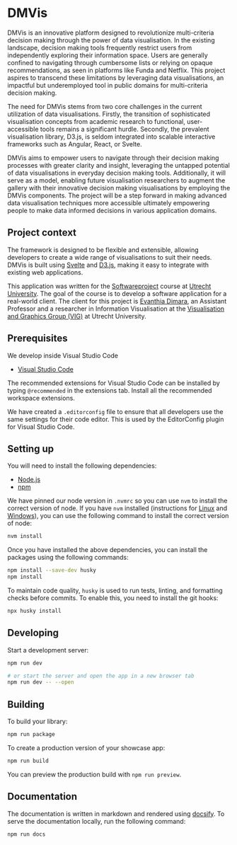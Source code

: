 # DMVis

DMVis is an innovative platform designed to revolutionize multi-criteria decision making through the power of data visualisation. In the existing landscape, decision making tools frequently restrict users from independently exploring their information space. Users are generally confined to navigating through cumbersome lists or relying on opaque recommendations, as seen in platforms like Funda and Netflix. This project aspires to transcend these limitations by leveraging data visualisations, an impactful but underemployed tool in public domains for multi-criteria decision making.

The need for DMVis stems from two core challenges in the current utilization of data visualisations. Firstly, the transition of sophisticated visualisation concepts from academic research to functional, user-accessible tools remains a significant hurdle. Secondly, the prevalent visualisation library, D3.js, is seldom integrated into scalable interactive frameworks such as Angular, React, or Svelte.

DMVis aims to empower users to navigate through their decision making processes with greater clarity and insight, leveraging the untapped potential of data visualisations in everyday decision making tools. Additionally, it will serve as a model, enabling future visualisation researchers to augment the gallery with their innovative decision making visualisations by employing the DMVis components. The project will be a step forward in making advanced data visualisation techniques more accessible ultimately empowering people to make data informed decisions in various application domains.

## Project context

The framework is designed to be flexible and extensible, allowing developers to create a wide range of visualisations to suit their needs. DMVis is built using [Svelte](https://svelte.dev/) and [D3.js](https://d3js.org/), making it easy to integrate with existing web applications.

This application was written for the [Softwareproject](https://softwareprojecten.sites.uu.nl/) course at [Utrecht University](https://www.uu.nl/). The goal of the course is to develop a software application for a real-world client. The client for this project is [Evanthia Dimara](https://www.uu.nl/staff/EDimara/0), an Assistant Professor and a researcher in Information Visualisation at the [Visualisation and Graphics Group (VIG)](https://www.uu.nl/en/research/interaction/visualization-and-graphics/people) at Utrecht University.

## Prerequisites

We develop inside Visual Studio Code

- [Visual Studio Code](https://code.visualstudio.com/download)

The recommended extensions for Visual Studio Code can be installed by typing
`@recommended` in the extensions tab. Install all the recommended workspace
extensions.

We have created a `.editorconfig` file to ensure that all developers use the same
settings for their code editor. This is used by the EditorConfig plugin for
Visual Studio Code.

## Setting up

You will need to install the following dependencies:

- [Node.js](https://nodejs.org/en/download/)
- [npm](https://www.npmjs.com/get-npm)

We have pinned our node version in `.nvmrc` so you can use `nvm` to install the
correct version of node. If you have `nvm` installed (instructions for
[Linux](https://github.com/nvm-sh/nvm) and
[Windows](https://github.com/coreybutler/nvm-windows)),
you can use the following command to install the correct version of node:

```bash
nvm install
```

Once you have installed the above dependencies, you can install the packages
using the following commands:

```bash
npm install --save-dev husky
npm install
```

To maintain code quality, `husky` is used to run tests, linting, and formatting checks
before commits. To enable this, you need to install the git hooks:

```bash
npx husky install
```

## Developing

Start a development server:

```bash
npm run dev

# or start the server and open the app in a new browser tab
npm run dev -- --open
```

## Building

To build your library:

```bash
npm run package
```

To create a production version of your showcase app:

```bash
npm run build
```

You can preview the production build with `npm run preview`.

## Documentation

The documentation is written in markdown and rendered using [docsify](https://docsify.js.org/). To serve the documentation locally, run the following command:

```bash
npm run docs
```
